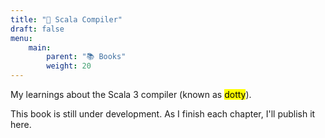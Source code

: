 ```yaml
---
title: "📕 Scala Compiler"
draft: false
menu:
    main:
        parent: "📚 Books"
        weight: 20
---
```


My learnings about the Scala 3 compiler (known as <mark>dotty</mark>).

This book is still under development. As I finish each chapter, I'll publish it here.
